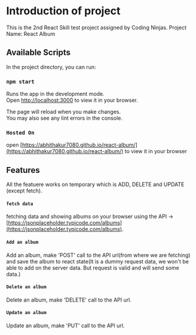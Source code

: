 # Introduction of project
This is the 2nd React Skill test project assigned by Coding Ninjas.
Project Name: React Album

## Available Scripts

In the project directory, you can run:

### `npm start`

Runs the app in the development mode.\
Open [http://localhost:3000](http://localhost:3000) to view it in your browser.

The page will reload when you make changes.\
You may also see any lint errors in the console.

### `Hosted On`
open [https://abhithakur7080.github.io/react-album/](https://abhithakur7080.github.io/react-album/) to view it in your browser

## Features

All the featuere works on temporary which is ADD, DELETE and UPDATE (except fetch).


#### `fetch data`
fetching data and showing albums on your browser using the API -> [https://jsonplaceholder.typicode.com/albums](https://jsonplaceholder.typicode.com/albums).

#### `Add an album`
Add an album, make 'POST' call to the API url(from where we are fetching) and save the album to react state(It is a dummy request data, we won't be able to add on the server data. But request is valid and will send some data.)

#### `Delete an album`
Delete an album, make 'DELETE' call to the API url.

#### `Update an album`
Update an album, make 'PUT' call to the API url.